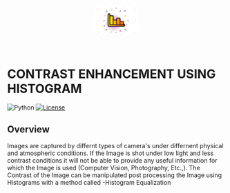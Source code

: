 <p align="center"><img width=20% src="https://github.com/sudujr/Robotics-and-Visual-Navigation/blob/main/Contrast%20Limited%20Adaptive%20Histogram%20Equalization/Media/a9bc9c907620e8a74f6239a33d47bf90.jpg"></p>

&nbsp;&nbsp;&nbsp;&nbsp;&nbsp;&nbsp;&nbsp;&nbsp;&nbsp;&nbsp;&nbsp;&nbsp;&nbsp;&nbsp;&nbsp;&nbsp;&nbsp;&nbsp;&nbsp;



# CONTRAST ENHANCEMENT USING HISTOGRAM 
![Python](https://img.shields.io/badge/python-v3.6+-blue.svg) [![License](https://img.shields.io/badge/license-MIT-blue.svg)](https://opensource.org/licenses/MIT)
## Overview 

Images are captured by differnt types of camera's under differnent physical and atmospheric conditions. If the Image is shot under low light and less contrast conditions it will not be able to provide any useful information for which the Image is used (Computer Vision, Photography, Etc.,). The Contrast of the Image can be manipulated post processing the Image using Histograms with a method called -Histogram Equalization
